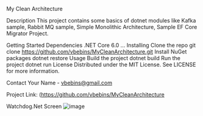 My Clean Architecture

Description
This project contains some basics of dotnet modules like Kafka sample, Rabbit MQ sample, Simple Monolithic Architecture, Sample EF Core Migrator Project.

Getting Started
Dependencies
.NET Core 6.0
…
Installing
Clone the repo
git clone https://github.com/vbebins/MyCleanArchitecture.git
Install NuGet packages
dotnet restore
Usage
Build the project
dotnet build
Run the project
dotnet run
License
Distributed under the MIT License. See LICENSE for more information.

Contact
Your Name - vbebins@gmail.com

Project Link: (https://github.com/vbebins/MyCleanArchitecture

Watchdog.Net Screen
![image](https://user-images.githubusercontent.com/49632107/231620126-09cce8c5-8a06-41d9-8055-b1b717ae72ed.png)

